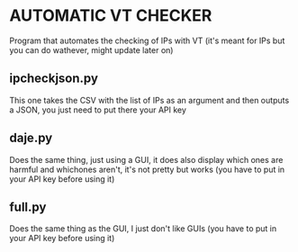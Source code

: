 # AUTOMATIC VT CHECKER
Program that automates the checking of IPs with VT (it's meant for IPs but you can do wathever, might update later on)


## ipcheckjson.py
This one takes the CSV with the list of IPs as an argument and then outputs a JSON, you just need to put there your API key


## daje.py
Does the same thing, just using a GUI, it does also display which ones are harmful and whichones aren't, it's not pretty but works (you have to put in your API key before using it)

## full.py 
Does the same thing as the GUI, I just don't like GUIs (you have to put in your API key before using it)

